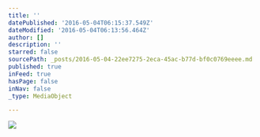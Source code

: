 ```yaml
---
title: ''
datePublished: '2016-05-04T06:15:37.549Z'
dateModified: '2016-05-04T06:13:56.464Z'
author: []
description: ''
starred: false
sourcePath: _posts/2016-05-04-22ee7275-2eca-45ac-b77d-bf0c0769eeee.md
published: true
inFeed: true
hasPage: false
inNav: false
_type: MediaObject

---
```

![](https://the-grid-user-content.s3-us-west-2.amazonaws.com/0ccb2379-4f2b-43f0-a8ba-8f48ea6e8cd9.jpg)